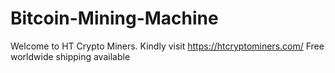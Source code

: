 # Bitcoin-Mining-Machine
Welcome to HT Crypto Miners.
Kindly visit https://htcryptominers.com/
Free worldwide shipping available
